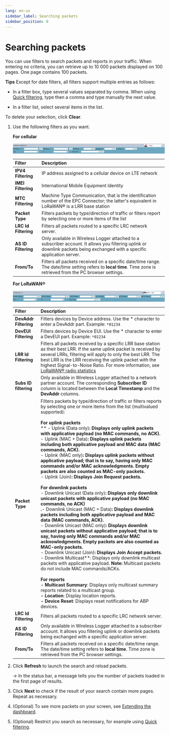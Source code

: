 ```yaml
---
lang: en-us
sidebar_label: Searching packets
sidebar_position: 0
---
```


# Searching packets

You can use filters to search packets and reports in your traffic. When
entering no criteria, you can retrieve up to 10 000 packets displayed on
100 pages. One page contains 100 packets.

**Tips** Except for date filters, all filters support multiple entries
as follows:

- In a filter box, type several values separated by comma. When using
  [Quick filtering](quick-filtering), type then a comma and type
  manually the next value.

- In a filter list, select several items in the list.

To delete your selection, click **Clear**.

1.  Use the following filters as you want.



    **For cellular**
    
    ![](./_images/cellularfilters.png)

    | Filter             | Description                                                                                                                                   |
    |--------------------|-----------------------------------------------------------------------------------------------------------------------------------------------|
    | **IPV4 Filtering** | IP address assigned to a cellular device on LTE network                                                                                       |
    | **IMEI Filtering** | International Mobile Equipment Identity                                                                                                       |
    | **MTC Filtering**  | Machine Type Communication, that is the identification number of the EPC Connector; the latter's equivalent in LoRaWAN® is a LRR base station |
    | **Packet Type**    | Filters packets by type/direction of traffic or filters report by selecting one or more items of the list                                     |
    | **LRC Id Filtering** | Filters all packets routed to a specific LRC network server.                                                                                                               |
    | **AS ID Filtering**  | Only available in Wireless Logger attached to a subscriber account. It allows you filtering uplink or downlink packets being exchanged with a specific application server. |
    | **From/To**          | Filters all packets received on a specific date/time range. The date/time setting refers to **local time**. Time zone is retrieved from the PC browser settings.           |

    **For LoRaWAN®**
    
    ![](./_images/lorawanfilters.png)

    | Filter | Description |
    | ------ | ----------- |
    | **DevAddr Filtering** | Filters devices by Device address. Use the * character to enter a DevAddr part. Example: `*01234` | 
    | **DevEUI Filtering** |Filters devices by Device EUI. Use the * character to enter a DevEUI part. Example: `*01234` |
    | **LRR Id Filtering** | Filters all packets received by a specific LRR base station as their best LRR. If the same uplink packet is received by several LRRs, filtering will apply to only the best LRR. The best LRR is the LRR receiving the uplink packet with the highest Signal-to-Noise Ratio. For more information, see [LoRaWAN® radio statistics](../lorawan-traffic/lorawan-traffic-overview.md#lorawan-radio-statistics) |
    | **Subs ID filtering** | Only available in Wireless Logger attached to a network partner account. The corresponding **Subscriber ID** column is located between the **Local Timestamp** and the **DevAddr** columns. |
    | **Packet Type** | Filters packets by type/direction of traffic or filters reports by selecting one or more items from the list (multivalued supported):<br/><br/>**For uplink packets**<br/>** - Uplink (Data only)**: Displays only uplink packets with applicative payload (no MAC commands, no ACK).<br/>**- Uplink (MAC + Data)**: Displays uplink packets including both applicative payload and MAC data (MAC commands, ACK).<br/>**- Uplink (MAC only)**: Displays uplink packets without applicative payload; that is to say, having only MAC commands and/or MAC acknowledgments. Empty packets are also counted as MAC-only packets.<br/>**- Uplink (Join)**: Displays Join Request packets.<br/><br/>**For downlink packets**<br/>**- Downlink Unicast (Data only)**: Displays only downlink unicast packets with applicative payload (no MAC commands, no ACK)<br/>.**- Downlink Unicast (MAC + Data)**: Displays downlink packets including both applicative payload and MAC data (MAC commands, ACK).<br/>**- Downlink Unicast (MAC only)**: Displays downlink unicast packets without applicative payload; that is to say, having only MAC commands and/or MAC acknowledgments. Empty packets are also counted as MAC-only packets.<br/>**- Downlink Unicast (Join)**: Displays Join Accept packets.<br/>**- Downlink Multicast**: Displays only downlink multicast packets with applicative payload. **Note:** Multicast packets do not include MAC commands/ACKs.<br/><br/>**For reports**<br/>**- Multicast Summary**: Displays only multicast summary reports related to a multicast group.<br/>**- Location**: Display location reports.<br/>**- Device Reset**: Displays reset notifications for ABP devices.|
    | **LRC Id Filtering** | Filters all packets routed to a specific LRC network server. | 
    | **AS ID Filtering** | Only available in Wireless Logger attached to a subscriber account. It allows you filtering uplink or downlink packets being exchanged with a specific application server. |
    | **From/To** | Filters all packets received on a specific date/time range. The date/time setting refers to **local time**. Time zone is retrieved from the PC browser settings. |

2.  Click **Refresh** to launch the
    search and reload packets.

    -\> In the status bar, a message tells you the number of packets
    loaded in the first page of results.

3.  Click **Next** to check if the result of your search contain more
    pages. Repeat as necessary.

4.  (Optional) To see more packets on your screen, see [Extending the     dashboard](../viewing/extend-dashboard).

5.  (Optional) Restrict you search as necessary, for example using
    [Quick filtering](quick-filtering).
